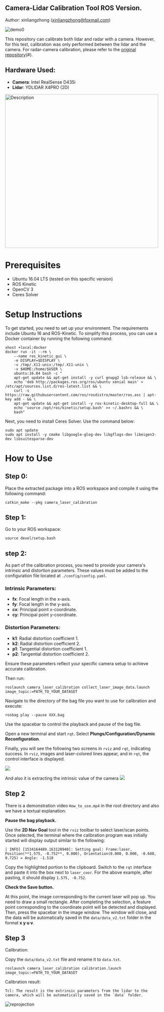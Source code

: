 ## Camera-Lidar Calibration Tool ROS Version.

Author: xinliangzhong (xinliangzhong@foxmail.com)

![demo0](results/corner_detect_2.png)


This repository can calibrate both lidar and radar with a camera. However, for this test, calibration was only performed between the lidar and the camera. For radar-camera calibration, please refer to the [original repository](https://github.com/TurtleZhong/camera_lidar_calibration_v2)(#).

## Hardware Used:

- **Camera**: Intel RealSense D435i
- **Lidar**: YDLIDAR X4PRO (2D)

<img src="results/arcpro2.png" alt="Description" width="500" />


# Prerequisites

- Ubuntu 16.04 LTS (tested on this specific version)
- ROS Kinetic
- OpenCV 3
- Ceres Solver

# Setup Instructions

To get started, you need to set up your environment. The requirements include Ubuntu 16 and ROS-Kinetic. To simplify this process, you can use a Docker container by running the following command:

```
xhost +local:docker
docker run -it --rm \
    --name ros_kinetic_gui \
    -e DISPLAY=$DISPLAY \
    -v /tmp/.X11-unix:/tmp/.X11-unix \
    -v $HOME:/home/$USER \
    ubuntu:16.04 bash -c "
    apt-get update && apt-get install -y curl gnupg2 lsb-release && \
    echo 'deb http://packages.ros.org/ros/ubuntu xenial main' > /etc/apt/sources.list.d/ros-latest.list && \
    curl -s https://raw.githubusercontent.com/ros/rosdistro/master/ros.asc | apt-key add - && \
    apt-get update && apt-get install -y ros-kinetic-desktop-full && \
    echo 'source /opt/ros/kinetic/setup.bash' >> ~/.bashrc && \
    bash"
```

Next, you need to install Ceres Solver. Use the command below:

```
sudo apt update
sudo apt install -y cmake libgoogle-glog-dev libgflags-dev libeigen3-dev libsuitesparse-dev
```


# How to Use

## Step 0:
Place the extracted package into a ROS workspace and compile it using the following command:

```
catkin_make --pkg camera_laser_calibration
```

## Step 1:
Go to your ROS workspace:

```
source devel/setup.bash
```

## step 2:

As part of the calibration process, you need to provide your camera's intrinsic and distortion parameters. These values must be added to the configuration file located at `./config/config.yaml`.

### Intrinsic Parameters:
- **fx**: Focal length in the x-axis.
- **fy**: Focal length in the y-axis.
- **cx**: Principal point x-coordinate.
- **cy**: Principal point y-coordinate.

### Distortion Parameters:
- **k1**: Radial distortion coefficient 1.
- **k2**: Radial distortion coefficient 2.
- **p1**: Tangential distortion coefficient 1.
- **p2**: Tangential distortion coefficient 2.

Ensure these parameters reflect your specific camera setup to achieve accurate calibration.


Then run:

```
roslaunch camera_laser_calibration collect_laser_image_data.launch image_topic:=PATH_TO_YOUR_DATASET
```

Navigate to the directory of the bag file you want to use for calibration and execute:

```
rosbag play --pause XXX.bag
```

Use the spacebar to control the playback and pause of the bag file.

Open a new terminal and start `rqt`.
Select **Plungs/Configuration/Dynamic Reconfiguration**.

Finally, you will see the following two screens in `rviz` and `rqt`, indicating success. In `rviz`, images and laser-colored lines appear, and in `rqt`, the control interface is displayed.

![](how_to_use_imgs/img1.png)

And also it is extracting the intrinsic value of the camera
![](results/intrinsic.png)


## Step 2

There is a demonstration video `How_to_use.mp4` in the root directory and also we have a textual explanation:

**Pause the bag playback.**

Use the **2D Nav Goal** tool in the `rviz` toolbar to select laser/scan points. Once selected, the terminal where the calibration program was initially started will display output similar to the following:

```
[ INFO] [1534164489.163120940]: Setting goal: Frame:laser, Position(**1.575, -0.752**, 0.000), Orientation(0.000, 0.000, -0.688, 0.725) = Angle: -1.518
```

Copy the highlighted portion to the clipboard.
Switch to the `rqt` interface and paste it into the box next to `laser_coor`. For the above example, after pasting, it should display `1.575, -0.752`.

**Check the Save button.**

At this point, the image corresponding to the current laser will pop up. You need to draw a small rectangle. After completing the selection, a feature point corresponding to the coordinate point will be detected and displayed. Then, press the spacebar in the image window. The window will close, and the data will be automatically saved in the `data/data_v2.txt` folder in the format **x y u v**.

## Step 3
Calibration:

Copy the `data/data_v2.txt` file and rename it to `data.txt`.

```
roslaunch camera_laser_calibration calibration.launch image_topic:=PATH_TO_YOUR_DATASET
```

Calibration result:
```
Tcl: The result is the extrinsic parameters from the lidar to the camera, which will be automatically saved in the `data` folder.
```

![reprojection](results/optimization_result_2.png)
